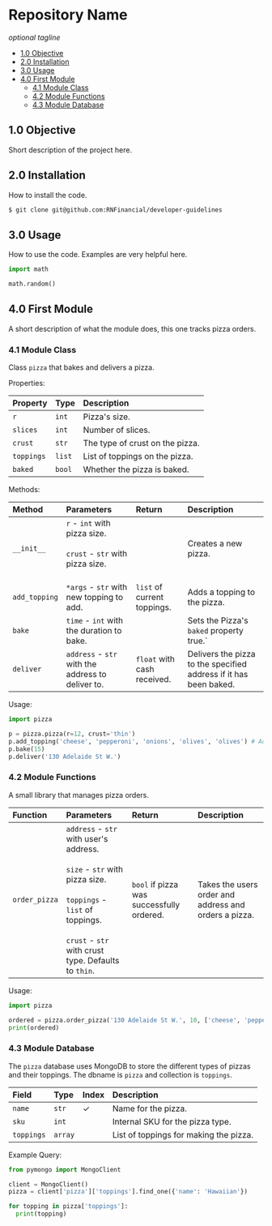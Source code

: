# Repository Name
*optional tagline*

- [1.0 Objective](#10-objective)
- [2.0 Installation](#20-installation)
- [3.0 Usage](#30-usage)
- [4.0 First Module](#40-first-module)
  - [4.1 Module Class](#41-module-class)
  - [4.2 Module Functions](#42-module-functions)
  - [4.3 Module Database](#43-module-database)

## 1.0 Objective

Short description of the project here.

## 2.0 Installation

How to install the code.

```sh
$ git clone git@github.com:RNFinancial/developer-guidelines
```

## 3.0 Usage

How to use the code. Examples are very helpful here.

```python
import math

math.random()
```

## 4.0 First Module

A short description of what the module does, this one tracks pizza orders.

### 4.1 Module Class

Class `pizza` that bakes and delivers a pizza.

Properties:

| Property | Type | Description |
|:---------|:-----|:------------|
| `r`      | `int` | Pizza's size. |
| `slices` | `int` | Number of slices. |
| `crust`  | `str` | The type of crust on the pizza. |
| `toppings` | `list` | List of toppings on the pizza. |
| `baked`  | `bool` | Whether the pizza is baked. |

Methods:

| Method | Parameters | Return | Description |
|:-------|:-----------|:-------|:------------|
| `__init__` | `r` - `int` with pizza size. <br/><br/> `crust` - `str` with pizza size. <br/><br/> |  | Creates a new pizza. |
| `add_topping` | `*args` - `str` with new topping to add. | `list` of current toppings. | Adds a topping to the pizza. |
| `bake` | `time` - `int` with the duration to bake. |  | Sets the Pizza's `baked` property` `true.` |
| `deliver` | `address` - `str` with the address to deliver to. | `float` with cash received. | Delivers the pizza to the specified address if it has been baked. |

Usage:

```python
import pizza

p = pizza.pizza(r=12, crust='thin')
p.add_topping('cheese', 'pepperoni', 'onions', 'olives', 'olives') # Add extra olives.
p.bake(15)
p.deliver('130 Adelaide St W.')
```

### 4.2 Module Functions

A small library that manages pizza orders.

| Function | Parameters | Return | Description |
|:---------|:-----------|:-------|:------------|
| `order_pizza` | `address` - `str` with user's address. <br/><br/> `size` - `str` with pizza size. <br/><br/> `toppings` - `list` of toppings. <br/><br/> `crust` - `str` with crust type. Defaults to `thin`. | `bool` if pizza was successfully ordered. | Takes the users order and address and orders a pizza. |

Usage:

```python
import pizza

ordered = pizza.order_pizza('130 Adelaide St W.', 10, ['cheese', 'pepperoni', 'onions', 'olives', 'olives'])
print(ordered)
```

### 4.3 Module Database

The `pizza` database uses MongoDB to store the different types of pizzas and their toppings. The dbname is `pizza` and collection is `toppings`.

| Field | Type | Index | Description |
|:------|:-----|:------|:------------|
| `name` | `str` | ✓ | Name for the pizza. |
| `sku`  | `int` |   | Internal SKU for the pizza type. |
| `toppings` | `array` |  | List of toppings for making the pizza. |

Example Query:

```python
from pymongo import MongoClient

client = MongoClient()
pizza = client['pizza']['toppings'].find_one({'name': 'Hawaiian'})

for topping in pizza['toppings']:
  print(topping)
```
